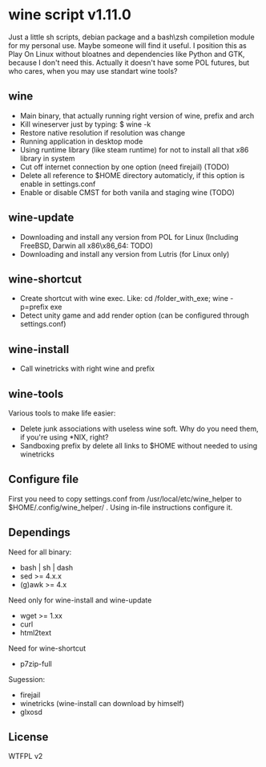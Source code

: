 # wine script v1.11.0

Just a little sh scripts, debian package and a bash\zsh compiletion module for my personal use. Maybe someone will find it useful.
I position this as Play On Linux without bloatnes and dependencies like Python and GTK, because I don't need this. Actually it doesn't have some POL futures, but who cares, when you may use standart wine tools?

## wine
- Main binary, that actually running right version of wine, prefix and arch
- Kill wineserver just by typing: $ wine -k
- Restore native resolution if resolution was change
- Running application in desktop mode
- Using runtime library (like steam runtime) for not to install all that x86 library in system
- Cut off internet connection by one option (need firejail) (TODO)
- Delete all reference to $HOME directory automaticly, if this option is enable in settings.conf
- Enable or disable CMST for both vanila and staging wine (TODO)

## wine-update
- Downloading and install any version from POL for Linux (Including FreeBSD, Darwin all x86\x86_64: TODO)
- Downloading and install any version from Lutris (for Linux only)

## wine-shortcut
- Create shortcut with wine exec. Like:
cd /folder_with_exe; wine -p=prefix exe
- Detect unity game and add render option (can be configured through settings.conf)

## wine-install
- Call winetricks with right wine and prefix

## wine-tools
Various tools to make life easier:
- Delete junk associations with useless wine soft. Why do you need them, if you're using *NIX, right?
- Sandboxing prefix by delete all links to $HOME without needed to using winetricks

## Configure file
First you need to copy settings.conf from /usr/local/etc/wine_helper to $HOME/.config/wine_helper/ . Using in-file instructions configure it.

## Dependings
Need for all binary:
- bash | sh | dash
- sed >= 4.x.x
- (g)awk >= 4.x

Need only for wine-install and wine-update
- wget >= 1.xx
- curl
- html2text

Need for wine-shortcut
- p7zip-full

Sugession:
- firejail
- winetricks (wine-install can download by himself)
- glxosd

## License
WTFPL v2
